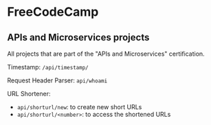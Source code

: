 
# FreeCodeCamp
## APIs and Microservices projects

All projects that are part of the "APIs and Microservices" certification.

Timestamp: `/api/timestamp/`

Request Header Parser: `api/whoami`

URL Shortener: 
* `api/shorturl/new`: to create new short URLs
* `api/shorturl/<number>`: to access the shortened URLs
